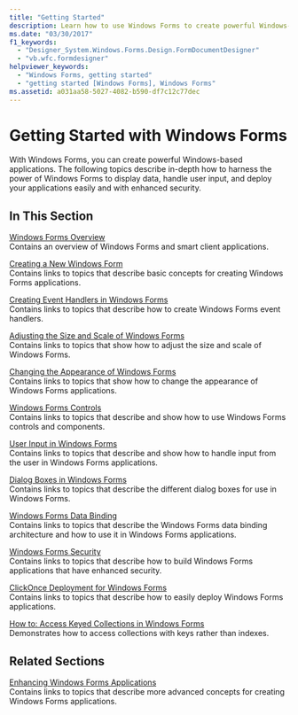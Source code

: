 ```yaml
---
title: "Getting Started"
description: Learn how to use Windows Forms to create powerful Windows-based applications that display data, handle user input, and help you deploy your applications.
ms.date: "03/30/2017"
f1_keywords: 
  - "Designer_System.Windows.Forms.Design.FormDocumentDesigner"
  - "vb.wfc.formdesigner"
helpviewer_keywords: 
  - "Windows Forms, getting started"
  - "getting started [Windows Forms], Windows Forms"
ms.assetid: a031aa58-5027-4082-b590-df7c12c77dec
---
```

# Getting Started with Windows Forms
With Windows Forms, you can create powerful Windows-based applications. The following topics describe in-depth how to harness the power of Windows Forms to display data, handle user input, and deploy your applications easily and with enhanced security.  
  
## In This Section  
 [Windows Forms Overview](windows-forms-overview.md)  
 Contains an overview of Windows Forms and smart client applications.  
  
 [Creating a New Windows Form](creating-a-new-windows-form.md)  
 Contains links to topics that describe basic concepts for creating Windows Forms applications.  
  
 [Creating Event Handlers in Windows Forms](creating-event-handlers-in-windows-forms.md)  
 Contains links to topics that describe how to create Windows Forms event handlers.  
  
 [Adjusting the Size and Scale of Windows Forms](adjusting-the-size-and-scale-of-windows-forms.md)  
 Contains links to topics that show how to adjust the size and scale of Windows Forms.  
  
 [Changing the Appearance of Windows Forms](changing-the-appearance-of-windows-forms.md)  
 Contains links to topics that show how to change the appearance of Windows Forms applications.  
  
 [Windows Forms Controls](./controls/index.md)  
 Contains links to topics that describe and show how to use Windows Forms controls and components.  
  
 [User Input in Windows Forms](user-input-in-windows-forms.md)  
 Contains links to topics that describe and show how to handle input from the user in Windows Forms applications.  
  
 [Dialog Boxes in Windows Forms](dialog-boxes-in-windows-forms.md)  
 Contains links to topics that describe the different dialog boxes for use in Windows Forms.  
  
 [Windows Forms Data Binding](windows-forms-data-binding.md)  
 Contains links to topics that describe the Windows Forms data binding architecture and how to use it in Windows Forms applications.  
  
 [Windows Forms Security](windows-forms-security.md)  
 Contains links to topics that describe how to build Windows Forms applications that have enhanced security.  
  
 [ClickOnce Deployment for Windows Forms](clickonce-deployment-for-windows-forms.md)  
 Contains links to topics that describe how to easily deploy Windows Forms applications.  
  
 [How to: Access Keyed Collections in Windows Forms](how-to-access-keyed-collections-in-windows-forms.md)  
 Demonstrates how to access collections with keys rather than indexes.  
  
## Related Sections  
 [Enhancing Windows Forms Applications](./advanced/index.md)  
 Contains links to topics that describe more advanced concepts for creating Windows Forms applications.
